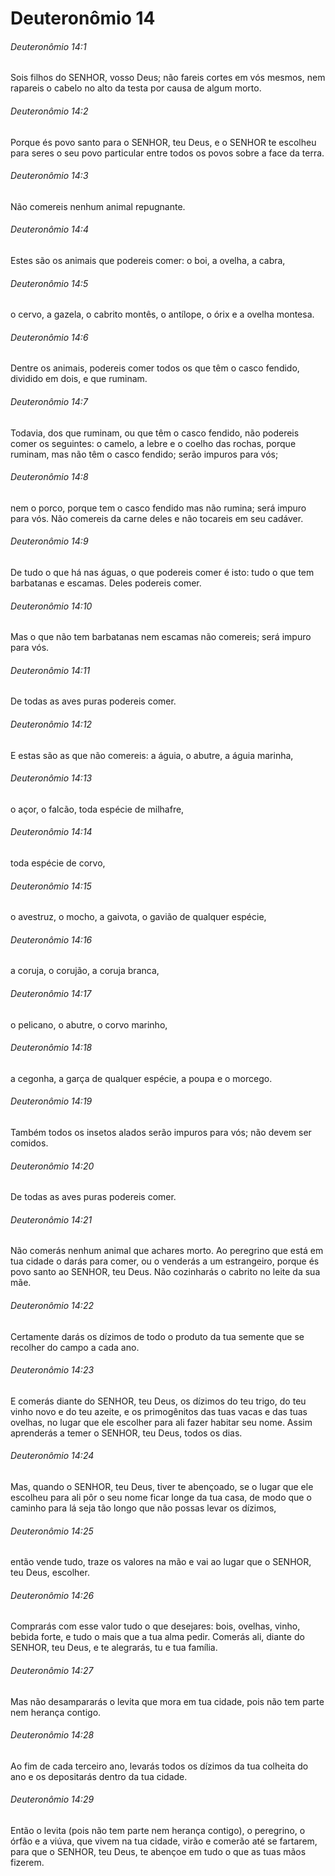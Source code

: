 # Deuteronômio 14

###### Deuteronômio 14:1

Sois filhos do SENHOR, vosso Deus; não fareis cortes em vós mesmos, nem rapareis o cabelo no alto da testa por causa de algum morto.

###### Deuteronômio 14:2

Porque és povo santo para o SENHOR, teu Deus, e o SENHOR te escolheu para seres o seu povo particular entre todos os povos sobre a face da terra.

###### Deuteronômio 14:3

Não comereis nenhum animal repugnante.

###### Deuteronômio 14:4

Estes são os animais que podereis comer: o boi, a ovelha, a cabra,

###### Deuteronômio 14:5

o cervo, a gazela, o cabrito montês, o antílope, o órix e a ovelha montesa.

###### Deuteronômio 14:6

Dentre os animais, podereis comer todos os que têm o casco fendido, dividido em dois, e que ruminam.

###### Deuteronômio 14:7

Todavia, dos que ruminam, ou que têm o casco fendido, não podereis comer os seguintes: o camelo, a lebre e o coelho das rochas, porque ruminam, mas não têm o casco fendido; serão impuros para vós;

###### Deuteronômio 14:8

nem o porco, porque tem o casco fendido mas não rumina; será impuro para vós. Não comereis da carne deles e não tocareis em seu cadáver.

###### Deuteronômio 14:9

De tudo o que há nas águas, o que podereis comer é isto: tudo o que tem barbatanas e escamas. Deles podereis comer.

###### Deuteronômio 14:10

Mas o que não tem barbatanas nem escamas não comereis; será impuro para vós.

###### Deuteronômio 14:11

De todas as aves puras podereis comer.

###### Deuteronômio 14:12

E estas são as que não comereis: a águia, o abutre, a águia marinha,

###### Deuteronômio 14:13

o açor, o falcão, toda espécie de milhafre,

###### Deuteronômio 14:14

toda espécie de corvo,

###### Deuteronômio 14:15

o avestruz, o mocho, a gaivota, o gavião de qualquer espécie,

###### Deuteronômio 14:16

a coruja, o corujão, a coruja branca,

###### Deuteronômio 14:17

o pelicano, o abutre, o corvo marinho,

###### Deuteronômio 14:18

a cegonha, a garça de qualquer espécie, a poupa e o morcego.

###### Deuteronômio 14:19

Também todos os insetos alados serão impuros para vós; não devem ser comidos.

###### Deuteronômio 14:20

De todas as aves puras podereis comer.

###### Deuteronômio 14:21

Não comerás nenhum animal que achares morto. Ao peregrino que está em tua cidade o darás para comer, ou o venderás a um estrangeiro, porque és povo santo ao SENHOR, teu Deus. Não cozinharás o cabrito no leite da sua mãe.

###### Deuteronômio 14:22

Certamente darás os dízimos de todo o produto da tua semente que se recolher do campo a cada ano.

###### Deuteronômio 14:23

E comerás diante do SENHOR, teu Deus, os dízimos do teu trigo, do teu vinho novo e do teu azeite, e os primogênitos das tuas vacas e das tuas ovelhas, no lugar que ele escolher para ali fazer habitar seu nome. Assim aprenderás a temer o SENHOR, teu Deus, todos os dias.

###### Deuteronômio 14:24

Mas, quando o SENHOR, teu Deus, tiver te abençoado, se o lugar que ele escolheu para ali pôr o seu nome ficar longe da tua casa, de modo que o caminho para lá seja tão longo que não possas levar os dízimos,

###### Deuteronômio 14:25

então vende tudo, traze os valores na mão e vai ao lugar que o SENHOR, teu Deus, escolher.

###### Deuteronômio 14:26

Comprarás com esse valor tudo o que desejares: bois, ovelhas, vinho, bebida forte, e tudo o mais que a tua alma pedir. Comerás ali, diante do SENHOR, teu Deus, e te alegrarás, tu e tua família.

###### Deuteronômio 14:27

Mas não desampararás o levita que mora em tua cidade, pois não tem parte nem herança contigo.

###### Deuteronômio 14:28

Ao fim de cada terceiro ano, levarás todos os dízimos da tua colheita do ano e os depositarás dentro da tua cidade.

###### Deuteronômio 14:29

Então o levita (pois não tem parte nem herança contigo), o peregrino, o órfão e a viúva, que vivem na tua cidade, virão e comerão até se fartarem, para que o SENHOR, teu Deus, te abençoe em tudo o que as tuas mãos fizerem.

